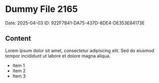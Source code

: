 # Dummy File 2165

Date: 2025-04-03
ID: 922F7B41-DA75-437D-8DE4-DE353E84173E

## Content

Lorem ipsum dolor sit amet, consectetur adipiscing elit.
Sed do eiusmod tempor incididunt ut labore et dolore magna aliqua.

* Item 1
* Item 2
* Item 3
